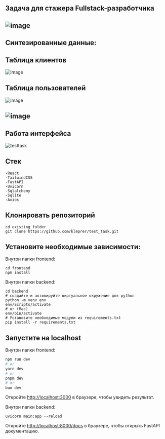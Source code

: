 ## Задача для стажера Fullstack-разработчика

## ![image](https://github.com/kleprer/test_task/assets/146105343/a3559d11-5f60-4518-8ffb-882912abc8de)

## Синтезированные данные:
## Таблица клиентов
![image](https://github.com/kleprer/test_task/assets/146105343/e803f776-a2b6-45c3-a426-7255108ace5a)
## Таблица пользователей
![image](https://github.com/kleprer/test_task/assets/146105343/ea94a542-0d3e-49f6-a860-0b5890134e8f)

## ![image](https://github.com/kleprer/test_task/assets/146105343/3a522cb0-fa4a-47c2-88f5-75f79680f320)

## Работа интерфейса
![testtask](https://github.com/kleprer/test_task/assets/146105343/5615fa84-1085-466d-94ac-c98aaadd2f61)

## Стек
```
-React
-TailwindCSS
-FastAPI
-Uvicorn
-Sqlalchemy
-Sqlite
-Axios
```

## Клонировать репозиторий
```
cd existing_folder
git clone https://github.com/kleprer/test_task.git
```

## Установите необходимые зависимости:
Внутри папки frontend:
```
cd frontend
npm install
```
Внутри папки backend:
```
cd backend
# создайте и активируйте виртуальное окружение для python
python -m venv env
env/Scripts/activate
# or (Mac)
env/bin/activate
# Установите необходимые модули из requirements.txt
pip install -r requirements.txt
```

## Запустите на localhost 

Внутри папки frontend:
```bash
npm run dev
# or
yarn dev
# or
pnpm dev
# or
bun dev
```
Oткройте [http://localhost:3000](http://localhost:3000) в браузере, чтобы увидеть результат.

Внутри папки backend:
```
uvicorn main:app --reload
```
Откройте [http://localhost:8000/docs](http://localhost:8000/docs) в браузере, чтобы открыть FastAPI документацию.
